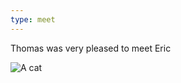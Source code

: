 ```yaml
---
type: meet
---
```


Thomas was very pleased to meet Eric

![A cat](http://placekitten.com/g/600/600)
